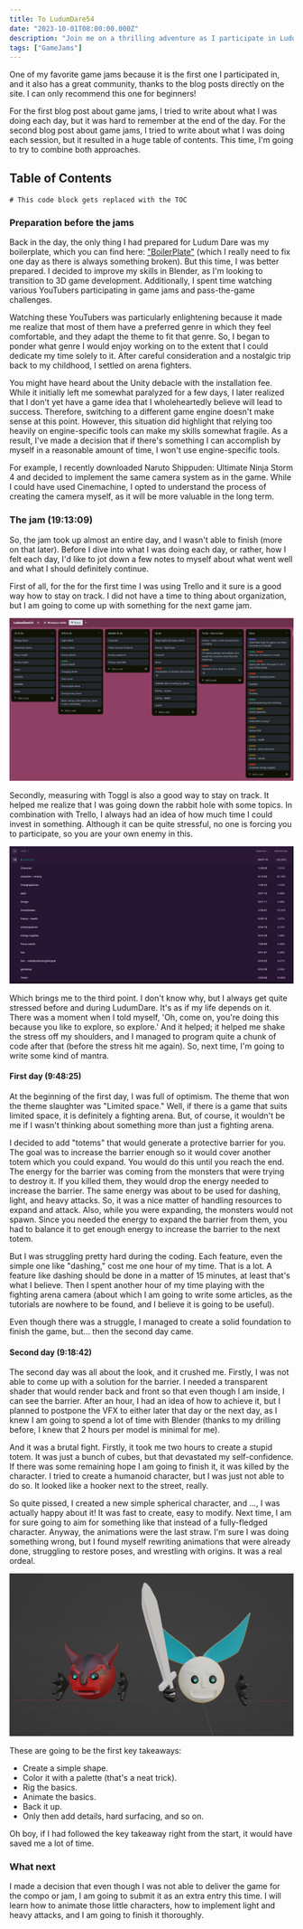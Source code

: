 ```yaml
---
title: To LudumDare54
date: "2023-10-01T08:00:00.000Z"
description: "Join me on a thrilling adventure as I participate in Ludum Dare 54, where I'll document the highs, lows, and creative process of creating a game in just 48 hours."
tags: ["GameJams"]
---
```


One of my favorite game jams because it is the first one I participated in, and it also has a great community, thanks to the blog posts directly on the site. I can only recommend this one for beginners!

For the first blog post about game jams, I tried to write about what I was doing each day, but it was hard to remember at the end of the day. For the second blog post about game jams, I tried to write about what I was doing each session, but it resulted in a huge table of contents. This time, I'm going to try to combine both approaches.

## Table of Contents

```toc
# This code block gets replaced with the TOC
```

### Preparation before the jams

Back in the day, the only thing I had prepared for Ludum Dare was my boilerplate, which you can find here: ["BoilerPlate"](https://github.com/Snory/GameJamBoilerplate) (which I really need to fix one day as there is always something broken). But this time, I was better prepared. I decided to improve my skills in Blender, as I'm looking to transition to 3D game development. Additionally, I spent time watching various YouTubers participating in game jams and pass-the-game challenges.

Watching these YouTubers was particularly enlightening because it made me realize that most of them have a preferred genre in which they feel comfortable, and they adapt the theme to fit that genre. So, I began to ponder what genre I would enjoy working on to the extent that I could dedicate my time solely to it. After careful consideration and a nostalgic trip back to my childhood, I settled on arena fighters.

You might have heard about the Unity debacle with the installation fee. While it initially left me somewhat paralyzed for a few days, I later realized that I don't yet have a game idea that I wholeheartedly believe will lead to success. Therefore, switching to a different game engine doesn't make sense at this point. However, this situation did highlight that relying too heavily on engine-specific tools can make my skills somewhat fragile. As a result, I've made a decision that if there's something I can accomplish by myself in a reasonable amount of time, I won't use engine-specific tools.

For example, I recently downloaded Naruto Shippuden: Ultimate Ninja Storm 4 and decided to implement the same camera system as in the game. While I could have used Cinemachine, I opted to understand the process of creating the camera myself, as it will be more valuable in the long term.

### The jam (19:13:09)

So, the jam took up almost an entire day, and I wasn't able to finish (more on that later). Before I dive into what I was doing each day, or rather, how I felt each day, I'd like to jot down a few notes to myself about what went well and what I should definitely continue.

First of all, for the for the first time I was using Trello and it sure is a good way how to stay on track. I did not have a time to thing about organization, but I am going to come up with something for the next game jam.

![Trello](./Trello.png "Trello to do lists")

Secondly, measuring with Toggl is also a good way to stay on track. It helped me realize that I was going down the rabbit hole with some topics. In combination with Trello, I always had an idea of how much time I could invest in something. Although it can be quite stressful, no one is forcing you to participate, so you are your own enemy in this.

![Toggl](./Toggl.png "Toggl measurment")

Which brings me to the third point. I don't know why, but I always get quite stressed before and during LudumDare. It's as if my life depends on it. There was a moment when I told myself, 'Oh, come on, you're doing this because you like to explore, so explore.' And it helped; it helped me shake the stress off my shoulders, and I managed to program quite a chunk of code after that (before the stress hit me again). So, next time, I'm going to write some kind of mantra.


#### First day (9:48:25)

At the beginning of the first day, I was full of optimism. The theme that won the theme slaughter was "Limited space." Well, if there is a game that suits limited space, it is definitely a fighting arena. But, of course, it wouldn't be me if I wasn't thinking about something more than just a fighting arena.

I decided to add "totems" that would generate a protective barrier for you. The goal was to increase the barrier enough so it would cover another totem which you could expand. You would do this until you reach the end. The energy for the barrier was coming from the monsters that were trying to destroy it. If you killed them, they would drop the energy needed to increase the barrier. The same energy was about to be used for dashing, light, and heavy attacks. So, it was a nice matter of handling resources to expand and attack. Also, while you were expanding, the monsters would not spawn. Since you needed the energy to expand the barrier from them, you had to balance it to get enough energy to increase the barrier to the next totem.

But I was struggling pretty hard during the coding. Each feature, even the simple one like "dashing," cost me one hour of my time. That is a lot. A feature like dashing should be done in a matter of 15 minutes, at least that's what I believe. Then I spent another hour of my time playing with the fighting arena camera (about which I am going to write some articles, as the tutorials are nowhere to be found, and I believe it is going to be useful).

Even though there was a struggle, I managed to create a solid foundation to finish the game, but... then the second day came.

#### Second day (9:18:42)

The second day was all about the look, and it crushed me. Firstly, I was not able to come up with a solution for the barrier. I needed a transparent shader that would render back and front so that even though I am inside, I can see the barrier. After an hour, I had an idea of how to achieve it, but I planned to postpone the VFX to either later that day or the next day, as I knew I am going to spend a lot of time with Blender (thanks to my drilling before, I knew that 2 hours per model is minimal for me).

And it was a brutal fight. Firstly, it took me two hours to create a stupid totem. It was just a bunch of cubes, but that devastated my self-confidence. If there was some remaining hope I am going to finish it, it was killed by the character. I tried to create a humanoid character, but I was just not able to do so. It looked like a hooker next to the street, really.

So quite pissed, I created a new simple spherical character, and ..., I was actually happy about it! It was fast to create, easy to modify. Next time, I am for sure going to aim for something like that instead of a fully-fledged character.  Anyway, the animations were the last straw. I'm sure I was doing something wrong, but I found myself rewriting animations that were already done, struggling to restore poses, and wrestling with origins. It was a real ordeal.

![Blender](BlenderChar.png "Little bastards")

These are going to be the first key takeaways:

* Create a simple shape.
* Color it with a palette (that's a neat trick).
* Rig the basics.
* Animate the basics.
* Back it up.
* Only then add details, hard surfacing, and so on.

Oh boy, if I had followed the key takeaway right from the start, it would have saved me a lot of time. 

### What next

I made a decision that even though I was not able to deliver the game for the compo or jam, I am going to submit it as an extra entry this time. I will learn how to animate those little characters, how to implement light and heavy attacks, and I am going to finish it thoroughly. 
